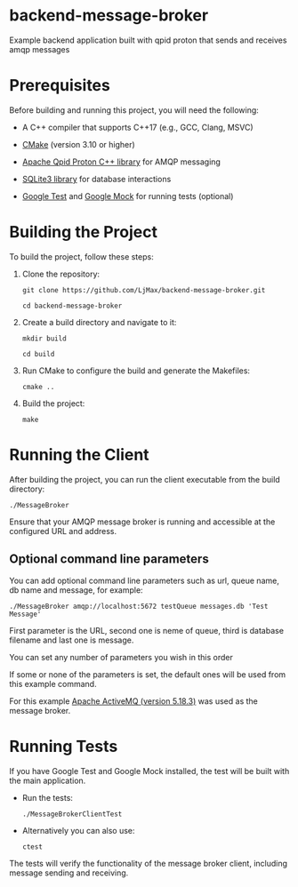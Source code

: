 # backend-message-broker
Example backend application built with qpid proton that sends and receives amqp messages

# Prerequisites
Before building and running this project, you will need the following:

* A C++ compiler that supports C++17 (e.g., GCC, Clang, MSVC)

* [CMake](https://cmake.org/) (version 3.10 or higher)

* [Apache Qpid Proton C++ library](https://qpid.apache.org/proton/index.html) for AMQP messaging

* [SQLite3 library](https://www.sqlite.org/) for database interactions

* [Google Test](https://github.com/google/googletest) and [Google Mock](https://github.com/google/googletest/tree/main/googlemock) for running tests (optional)

# Building the Project

To build the project, follow these steps:

1. Clone the repository:
   
   `git clone https://github.com/LjMax/backend-message-broker.git`
   
   `cd backend-message-broker`

3. Create a build directory and navigate to it:

   `mkdir build`
   
   `cd build`

4. Run CMake to configure the build and generate the Makefiles:

   `cmake ..`

5. Build the project:

   `make`

# Running the Client

After building the project, you can run the client executable from the build directory:

   `./MessageBroker`

Ensure that your AMQP message broker is running and accessible at the configured URL and address.

## Optional command line parameters

You can add optional command line parameters such as url, queue name, db name and message, for example:

`./MessageBroker amqp://localhost:5672 testQueue messages.db 'Test Message'`

First parameter is the URL, second one is neme of queue, third is database filename and last one is message.

You can set any number of parameters you wish in this order 

If some or none of the parameters is set, the default ones will be used from this example command.

For this example [Apache ActiveMQ (version 5.18.3)](https://activemq.apache.org/components/classic/download/) was used as the message broker.

# Running Tests

If you have Google Test and Google Mock installed, the test will be built with the main application.


* Run the tests:

   `./MessageBrokerClientTest`

* Alternatively you can also use:

   `ctest`

The tests will verify the functionality of the message broker client, including message sending and receiving.


